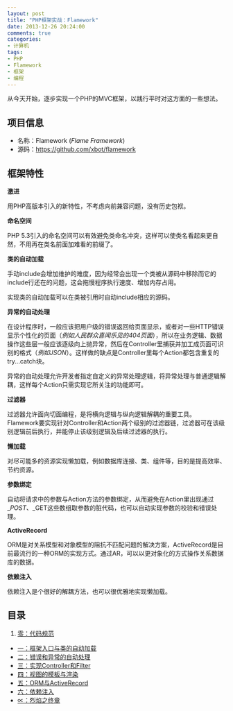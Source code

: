 ```yaml
---
layout: post
title: "PHP框架实战：Flamework"
date: 2013-12-26 20:24:00
comments: true
categories:
- 计算机
tags:
- PHP
- Flamework
- 框架
- 编程
---
```


从今天开始，逐步实现一个PHP的MVC框架，以践行平时对这方面的一些想法。

项目信息
--------

 - 名称：Flamework (_Flame Framework_)
 - 源码：https://github.com/xbot/flamework

框架特性
--------

**激进**

用PHP高版本引入的新特性，不考虑向前兼容问题，没有历史包袱。

**命名空间**

PHP 5.3引入的命名空间可以有效避免类命名冲突，这样可以使类名看起来更自然，不用再在类名前面加难看的前缀了。

**类的自动加载**

手动include会增加维护的难度，因为经常会出现一个类被从源码中移除而它的include行还在的问题，这会拖慢程序执行速度、增加内存占用。

实现类的自动加载可以在类被引用时自动include相应的源码。

**异常的自动处理**

在设计程序时，一般应该把用户级的错误返回给页面显示，或者对一些HTTP错误显示个性化的页面（_例如人民群众喜闻乐见的404页面_），所以在业务逻辑、数据操作这些层一般应该逐级向上抛异常，然后在Controller里捕获并加工成页面可识别的格式（_例如JSON_）。这样做的缺点是Controller里每个Action都包含重复的try...catch块。

异常的自动处理允许开发者指定自定义的异常处理逻辑，将异常处理与普通逻辑解耦，这样每个Action只需实现它所关注的功能即可。

**过滤器**

过滤器允许面向切面编程，是将横向逻辑与纵向逻辑解耦的重要工具。Flamework要实现针对Controller和Action两个级别的过滤器链，过滤器可在该级别逻辑前后执行，并能停止该级别逻辑及后续过滤器的执行。

**懒加载**

对尽可能多的资源实现懒加载，例如数据库连接、类、组件等，目的是提高效率、节约资源。

**参数绑定**

自动将请求中的参数与Action方法的参数绑定，从而避免在Action里出现通过$\_POST、$\_GET这些数组取参数的脏代码，也可以自动实现参数的校验和错误处理。

**ActiveRecord**

ORM是对关系模型和对象模型的阻抗不匹配问题的解决方案，ActiveRecord是目前最流行的一种ORM的实现方式。通过AR，可以以更对象化的方式操作关系数据库的数据。

**依赖注入**

依赖注入是个很好的解耦方法，也可以很优雅地实现懒加载。

目录
----

  1. [零：代码规范](/post/flamework-code-spec)
  - [一：框架入口与类的自动加载](/post/flamework-entry)
  - [二：错误和异常的自动处理](/post/flamework-error-auto-handling)
  - [三：实现Controller和Filter](/post/flamework-controller-and-filter)
  - [四：视图的模板与渲染](/post/flamework-view-rendering)
  - [五：ORM与ActiveRecord](/post/flamework-active-record)
  - [六：依赖注入](/post/flamework-dependency-injection)
  - [∝：烈焰之终章](/post/flamework-summary)
